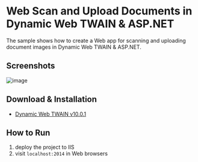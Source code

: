 Web Scan and Upload Documents in Dynamic Web TWAIN & ASP.NET
=======================================================================

The sample shows how to create a Web app for scanning and uploading document images in Dynamic Web TWAIN & ASP.NET.

Screenshots
-----------
![image](http://www.codepool.biz/wp-content/uploads/2014/11/nodejs_dwt.png)

Download & Installation
-----------------------
* [Dynamic Web TWAIN v10.0.1][1]

How to Run
-----------
1. deploy the project to IIS
2. visit `localhost:2014` in Web browsers

[1]:http://www.dynamsoft.com/download/Dynamic%20Web%20TWAIN%2010.0.1%20TRIAL.exe


